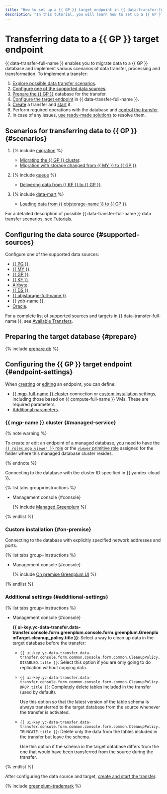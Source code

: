```yaml
---
title: "How to set up a {{ GP }} target endpoint in {{ data-transfer-full-name }}"
description: "In this tutorial, you will learn how to set up a {{ GP }} target endpoint in {{ data-transfer-full-name }}."
---
```

# Transferring data to a {{ GP }} target endpoint

{{ data-transfer-full-name }} enables you to migrate data to a {{ GP }} database and implement various scenarios of data transfer, processing and transformation. To implement a transfer:

1. [Explore possible data transfer scenarios](#scenarios).
1. [Configure one of the supported data sources](#supported-sources).
1. [Prepare the {{ GP }}](#prepare) database for the transfer.
1. [Configure the target endpoint](#endpoint-settings) in {{ data-transfer-full-name }}.
1. [Create](../../transfer.md#create) a transfer and [start](../../transfer.md#activate) it.
1. Perform required operations with the database and [control the transfer](../../monitoring.md).
1. In case of any issues, [use ready-made solutions](../../../troubleshooting/index.md) to resolve them.

## Scenarios for transferring data to {{ GP }} {#scenarios}

1. {% include [migration](../../../../_includes/data-transfer/scenario-captions/migration.md) %}

   * [Migrating the {{ GP }} cluster](../../../tutorials/managed-greenplum.md).
   * [Migration with storage changed from {{ MY }} to {{ GP }}](../../../tutorials/mmy-to-mgp.md).

1. {% include [queue](../../../../_includes/data-transfer/scenario-captions/queue.md) %}
   * [Delivering data from {{ KF }} to {{ GP }}](../../../tutorials/managed-kafka-to-greenplum.md).

1. {% include [data-mart](../../../../_includes/data-transfer/scenario-captions/data-mart.md) %}

   * [Loading data from {{ objstorage-name }} to {{ GP }}](../../../tutorials/object-storage-to-greenplum.md).

For a detailed description of possible {{ data-transfer-full-name }} data transfer scenarios, see [Tutorials](../../../tutorials/index.md).

## Configuring the data source {#supported-sources}

Configure one of the supported data sources:

* [{{ PG }}](../source/postgresql.md).
* [{{ MY }}](../source/mysql.md).
* [{{ GP }}](../source/greenplum.md).
* [{{ KF }}](../source/kafka.md).
* [Airbyte](../../../transfer-matrix.md#airbyte).
* [{{ DS }}](../source/data-streams.md).
* [{{ objstorage-full-name }}](../source/object-storage.md).
* [{{ ydb-name }}](../source/ydb.md).
* [Oracle](../source/oracle.md).

For a complete list of supported sources and targets in {{ data-transfer-full-name }}, see [Available Transfers](../../../transfer-matrix.md).

## Preparing the target database {#prepare}

{% include [prepare db](../../../../_includes/data-transfer/endpoints/targets/greenplum-prepare.md) %}

## Configuring the {{ GP }} target endpoint {#endpoint-settings}

When [creating](../index.md#create) or [editing](../index.md#update) an endpoint, you can define:

* [{{ mgp-full-name }} cluster](#managed-service) connection or [custom installation](#on-premise) settings, including those based on {{ compute-full-name }} VMs. These are required parameters.
* [Additional parameters](#additional-settings).


### {{ mgp-name }} cluster {#managed-service}


{% note warning %}

To create or edit an endpoint of a managed database, you need to have the [`{{ roles.mgp.viewer }}` role](../../../../managed-greenplum/security/index.md#mgp-viewer) or the [`viewer` primitive role](../../../../iam/roles-reference.md#viewer) assigned for the folder where this managed database cluster resides.

{% endnote %}


Connecting to the database with the cluster ID specified in {{ yandex-cloud }}.

{% list tabs group=instructions %}

- Management console {#console}

   {% include [Managed Greenplum](../../../../_includes/data-transfer/necessary-settings/ui/managed-greenplum.md) %}

{% endlist %}


### Custom installation {#on-premise}

Connecting to the database with explicitly specified network addresses and ports.

{% list tabs group=instructions %}

- Management console {#console}

   {% include [On premise Greenplum UI](../../../../_includes/data-transfer/necessary-settings/ui/on-premise-greenplum.md) %}

{% endlist %}

### Additional settings {#additional-settings}

{% list tabs group=instructions %}

- Management console {#console}

   **{{ ui-key.yc-data-transfer.data-transfer.console.form.greenplum.console.form.greenplum.GreenplumTarget.cleanup_policy.title }}**: Select a way to clean up data in the target database before the transfer:

   * `{{ ui-key.yc-data-transfer.data-transfer.console.form.common.console.form.common.CleanupPolicy.DISABLED.title }}`: Select this option if you are only going to do replication without copying data.

   * `{{ ui-key.yc-data-transfer.data-transfer.console.form.common.console.form.common.CleanupPolicy.DROP.title }}`: Completely delete tables included in the transfer (used by default).

      Use this option so that the latest version of the table schema is always transferred to the target database from the source whenever the transfer is activated.

   * `{{ ui-key.yc-data-transfer.data-transfer.console.form.common.console.form.common.CleanupPolicy.TRUNCATE.title }}`: Delete only the data from the tables included in the transfer but leave the schema.

      Use this option if the schema in the target database differs from the one that would have been transferred from the source during the transfer.

{% endlist %}

After configuring the data source and target, [create and start the transfer](../../transfer.md#create).

{% include [greenplum-trademark](../../../../_includes/mdb/mgp/trademark.md) %}
